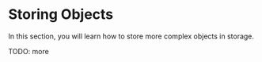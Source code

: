 # Storing Objects

In this section, you will learn how to store more complex objects in storage.

TODO: more
